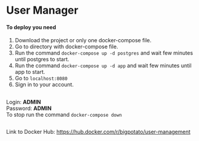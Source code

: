 # User Manager
#### To deploy you need
1. Download the project or only one docker-compose file.
2. Go to directory with docker-compose file.
3. Run the command `docker-compose up -d postgres` and wait few minutes until postgres to start.
4. Run the command `docker-compose up -d app` and wait few minutes until app to start.
5. Go to `localhost:8080`
6. Sign in to your account.
##
Login: **ADMIN**\
Password: **ADMIN**\
To stop run the command `docker-compose down`
##
Link to Docker Hub: https://hub.docker.com/r/bigpotato/user-management